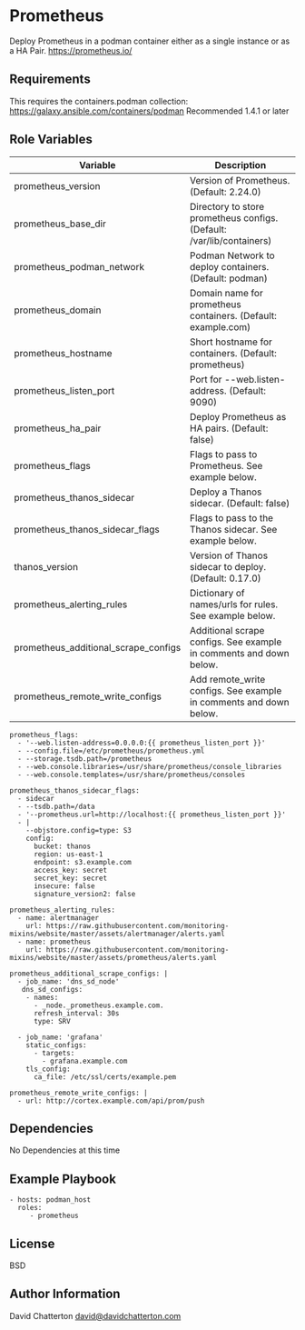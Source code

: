 Prometheus
=========

Deploy Prometheus in a podman container either as a single instance or as a HA Pair.
https://prometheus.io/

Requirements
------------

This requires the containers.podman collection: https://galaxy.ansible.com/containers/podman
Recommended 1.4.1 or later

Role Variables
--------------

Variable                                  | Description
------------------------------------------|--------------
prometheus_version                        | Version of Prometheus. (Default: 2.24.0)
prometheus_base_dir                       | Directory to store prometheus configs. (Default: /var/lib/containers)
prometheus_podman_network                 | Podman Network to deploy containers. (Default: podman)
prometheus_domain                         | Domain name for prometheus containers. (Default: example.com)
prometheus_hostname                       | Short hostname for containers. (Default: prometheus)
prometheus_listen_port                    | Port for --web.listen-address. (Default: 9090)
prometheus_ha_pair                        | Deploy Prometheus as HA pairs. (Default: false)
prometheus_flags                          | Flags to pass to Prometheus. See example below.
prometheus_thanos_sidecar                 | Deploy a Thanos sidecar. (Default: false)
prometheus_thanos_sidecar_flags           | Flags to pass to the Thanos sidecar. See example below.
thanos_version                            | Version of Thanos sidecar to deploy. (Default: 0.17.0)
prometheus_alerting_rules                 | Dictionary of names/urls for rules. See example below.
prometheus_additional_scrape_configs      | Additional scrape configs. See example in comments and down below.
prometheus_remote_write_configs           | Add remote_write configs. See example in comments and down below.

```
prometheus_flags:
  - '--web.listen-address=0.0.0.0:{{ prometheus_listen_port }}'
  - --config.file=/etc/prometheus/prometheus.yml
  - --storage.tsdb.path=/prometheus
  - --web.console.libraries=/usr/share/prometheus/console_libraries
  - --web.console.templates=/usr/share/prometheus/consoles
```

```
prometheus_thanos_sidecar_flags:
  - sidecar
  - --tsdb.path=/data
  - '--prometheus.url=http://localhost:{{ prometheus_listen_port }}'
  - |
    --objstore.config=type: S3 
    config:
      bucket: thanos
      region: us-east-1
      endpoint: s3.example.com
      access_key: secret
      secret_key: secret
      insecure: false
      signature_version2: false
```

```
prometheus_alerting_rules:
  - name: alertmanager
    url: https://raw.githubusercontent.com/monitoring-mixins/website/master/assets/alertmanager/alerts.yaml
  - name: prometheus
    url: https://raw.githubusercontent.com/monitoring-mixins/website/master/assets/prometheus/alerts.yaml
```

```
prometheus_additional_scrape_configs: |  
  - job_name: 'dns_sd_node'
   dns_sd_configs:
    - names:
      - _node._prometheus.example.com.
      refresh_interval: 30s
      type: SRV
  
  - job_name: 'grafana'
    static_configs:
      - targets:
        - grafana.example.com
    tls_config:
      ca_file: /etc/ssl/certs/example.pem
```
```
prometheus_remote_write_configs: |
  - url: http://cortex.example.com/api/prom/push
```

Dependencies
------------

No Dependencies at this time

Example Playbook
----------------

    - hosts: podman_host
      roles:
         - prometheus

License
-------

BSD

Author Information
------------------

David Chatterton
david@davidchatterton.com
